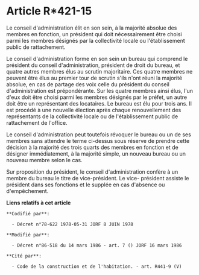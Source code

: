 # Article R*421-15

Le conseil d'administration élit en son sein, à la majorité absolue des membres en fonction, un président qui doit
nécessairement être choisi parmi les membres désignés par la collectivité locale ou l'établissement public de rattachement.

Le conseil d'administration forme en son sein un bureau qui comprend le président du conseil d'administration, président de
droit du bureau, et quatre autres membres élus au scrutin majoritaire. Ces quatre membres ne peuvent être élus au premier
tour de scrutin s'ils n'ont réuni la majorité absolue, en cas de partage des voix celle du président du conseil
d'administration est prépondérante. Sur les quatre membres ainsi élus, l'un d'eux doit être choisi parmi les membres désignés
par le préfet, un autre doit être un représentant des locataires. Le bureau est élu pour trois ans. Il est procédé à une
nouvelle élection après chaque renouvellement des représentants de la collectivité locale ou de l'établissement public de
rattachement de l'office.

Le conseil d'administration peut toutefois révoquer le bureau ou un de ses membres sans attendre le terme ci-dessus sous
réserve de prendre cette décision à la majorité des trois quarts des membres en fonction et de désigner immédiatement, à la
majorité simple, un nouveau bureau ou un nouveau membre selon le cas.

Sur proposition du président, le conseil d'administration confère à un membre du bureau le titre de vice-président. Le vice-
président assiste le président dans ses fonctions et le supplée en cas d'absence ou d'empêchement.

**Liens relatifs à cet article**

	**Codifié par**:

	  - Décret n°78-622 1978-05-31 JORF 8 JUIN 1978

	**Modifié par**:

	  - Décret n°86-518 du 14 mars 1986 - art. 7 () JORF 16 mars 1986

	**Cité par**:

	  - Code de la construction et de l'habitation. - art. R441-9 (V)

